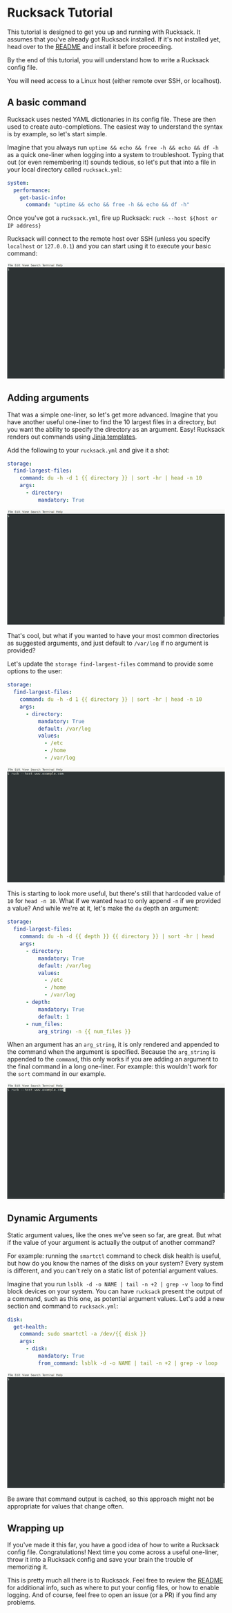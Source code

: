 # Rucksack Tutorial

This tutorial is designed to get you up and running with Rucksack. It assumes that you've already got Rucksack installed. If it's not installed yet, head over to the [README](../README.md) and install it before proceeding.

By the end of this tutorial, you will understand how to write a Rucksack config file.

You will need access to a Linux host (either remote over SSH, or localhost).

## A basic command

Rucksack uses nested YAML dictionaries in its config file. These are then used to create auto-completions. The easiest way to understand the syntax is by example, so let's start simple.

Imagine that you always run `uptime && echo && free -h && echo && df -h` as a quick one-liner when logging into a system to troubleshoot. Typing that out (or even remembering it) sounds tedious, so let's put that into a file in your local directory called `rucksack.yml`:

```yaml
system:
  performance:
    get-basic-info:
      command: "uptime && echo && free -h && echo && df -h"
```

Once you've got a `rucksack.yml`, fire up Rucksack: `ruck --host ${host or IP address}`

Rucksack will connect to the remote host over SSH (unless you specify `localhost` or `127.0.0.1`) and you can start using it to execute your basic command:

![system performance get-basic-info](img/tutorial/tutorial_1.gif)

## Adding arguments

That was a simple one-liner, so let's get more advanced. Imagine that you have another useful one-liner to find the 10 largest files in a directory, but you want the ability to specify the directory as an argument. Easy! Rucksack renders out commands using [Jinja templates](https://jinja.palletsprojects.com/en/3.0.x/).

Add the following to your `rucksack.yml` and give it a shot:

```yaml
storage:
  find-largest-files:
    command: du -h -d 1 {{ directory }} | sort -hr | head -n 10
    args:
      - directory:
          mandatory: True
```

![storage find-largest-files](img/tutorial/tutorial_2.gif)

That's cool, but what if you wanted to have your most common directories as suggested arguments, and just default to `/var/log` if no argument is provided?

Let's update the `storage find-largest-files` command to provide some options to the user:

```yaml
storage:
  find-largest-files:
    command: du -h -d 1 {{ directory }} | sort -hr | head -n 10
    args:
      - directory:
          mandatory: True
          default: /var/log
          values:
            - /etc
            - /home
            - /var/log
```

![storage find-largest-files with directory argument](img/tutorial/tutorial_3.gif)

This is starting to look more useful, but there's still that hardcoded value of `10` for `head -n 10`. What if we wanted `head` to only append `-n` if we provided a value? And while we're at it, let's make the `du` depth an argument:

```yaml
storage:
  find-largest-files:
    command: du -h -d {{ depth }} {{ directory }} | sort -hr | head
    args:
      - directory:
          mandatory: True
          default: /var/log
          values:
            - /etc
            - /home
            - /var/log
      - depth:
          mandatory: True
          default: 1
      - num_files:
          arg_string: -n {{ num_files }}
```

When an argument has an `arg_string`, it is only rendered and appended to the command when the argument is specified. Because the `arg_string` is appended to the `command`, this only works if you are adding an argument to the final command in a long one-liner. For example: this wouldn't work for the `sort` command in our example.

![storage find-largest-files with additional arguments](img/tutorial/tutorial_4.gif)

## Dynamic Arguments

Static argument values, like the ones we've seen so far, are great. But what if the value of your argument is actually the output of another command?

For example: running the `smartctl` command to check disk health is useful, but how do you know the names of the disks on your system? Every system is different, and you can't rely on a static list of potential argument values.

Imagine that you run `lsblk -d -o NAME | tail -n +2 | grep -v loop` to find block devices on your system. You can have `rucksack` present the output of a command, such as this one, as potential argument values. Let's add a new section and command to `rucksack.yml`:

```yaml
disk:
  get-health:
    command: sudo smartctl -a /dev/{{ disk }}
    args:
      - disk:
          mandatory: True
          from_command: lsblk -d -o NAME | tail -n +2 | grep -v loop
```

![disk get-health](img/tutorial/tutorial_5.gif)

Be aware that command output is cached, so this approach might not be appropriate for values that change often.

## Wrapping up

If you've made it this far, you have a good idea of how to write a Rucksack config file. Congratulations! Next time you come across a useful one-liner, throw it into a Rucksack config and save your brain the trouble of memorizing it.

This is pretty much all there is to Rucksack. Feel free to review the [README](../README.md) for additional info, such as where to put your config files, or how to enable logging. And of course, feel free to open an issue (or a PR) if you find any problems.
